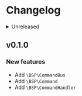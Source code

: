 # Changelog

<details>
<summary>Unreleased</summary>

### BREAKING CHANGES

### New features

- Improve `BSP\CommandBus`'s documentation.

### Bugfixes

</details>

## v0.1.0

### New features

- Add `\BSP\CommandBus`
- Add `\BSP\Command`
- Add `\BSP\CommandHandler`
